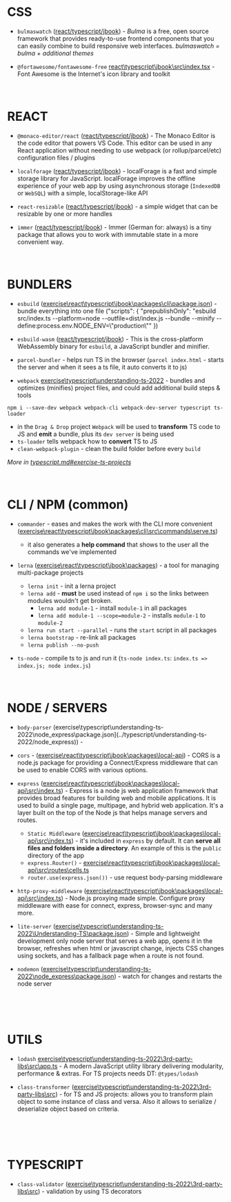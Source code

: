 # CSS

* `bulmaswatch` ([react/typescript/jbook](..%5Creact%5Ctypescript%5Cjbook%5Csrc%5Cindex.tsx)) - _Bulma_ is a free, open source framework that provides ready-to-use frontend components that you can easily combine to build responsive web interfaces. _bulmaswatch = bulma + additional themes_ 

* `@fortawesome/fontawesome-free` [react\typescript\jbook\src\index.tsx](..%5Creact%5Ctypescript%5Cjbook%5Csrc%5Cindex.tsx) - Font Awesome is the Internet's icon library and toolkit
<br/><br/><br/>



# REACT

* `@monaco-editor/react` ([react/typescript/jbook](..%5Creact%5Ctypescript%5Cjbook%5Csrc%5Ccomponents%5Ccode-editor.tsx)) - The Monaco Editor is the code editor that powers VS Code. This editor can be used in any React application without needing to use webpack (or rollup/parcel/etc) configuration files / plugins
  
* `localforage` ([react/typescript/jbook](..%5Creact%5Ctypescript%5Cjbook%5Csrc%5Cbundler%5Cplugins%5Cfetch-plugin.ts)) - localForage is a fast and simple storage library for JavaScript. localForage improves the offline experience of your web app by using asynchronous storage (`IndexedDB` or `WebSQL`) with a simple, localStorage-like API

* `react-resizable` ([react/typescript/jbook](..%5Creact%5Ctypescript%5Cjbook%5Csrc%5Ccomponents%5Cresizable.tsx)) - a simple widget that can be resizable by one or more handles  

* `immer` ([react/typescript/jbook](..%5Creact%5Ctypescript%5Cjbook%5Csrc%5Cstate%5Creducers%5CcellsReducer.ts)) - Immer (German for: always) is a tiny package that allows you to work with immutable state in a more convenient way.
<br/><br/><br/>



# BUNDLERS
* `esbuild` ([exercise\react\typescript\jbook\packages\cli\package.json](..%5Creact%5Ctypescript%5Cjbook%5Cpackages%5Ccli%5Cpackage.json)) - bundle everything into one file ("scripts": {
    "prepublishOnly": "esbuild src/index.ts --platform=node --outfile=dist/index.js --bundle --minify --define:process.env.NODE_ENV=\\\"production\\\""
  })

* `esbuild-wasm` ([react/typescript/jbook](..%5Creact%5Ctypescript%5Cjbook%5Csrc)) - This is the cross-platform WebAssembly binary for `esbuild`, a JavaScript bundler and minifier.

* `parcel-bundler` - helps run TS in the browser (`parcel index.html` - starts the server and when it sees a ts file, it auto converts it to js)

* `webpack` [exercise\typescript\understanding-ts-2022](../typescript/understanding-ts-2022/project_drag-drop) - bundles and optimizes (minifies) project files, and could add additional build steps & tools
```cli
npm i --save-dev webpack webpack-cli webpack-dev-server typescript ts-loader
```
  * in the `Drag & Drop` project `Webpack` will be used to **transform** TS code to JS and **emit** a bundle, plus its `dev server` is being used
  * `ts-loader` tells webpack how to **convert** TS to JS
* `clean-webpack-plugin` - clean the build folder before every `build`

_More in [typescript.md#exercise-ts-projects](typescript.md#exercise-ts-projects)_
<br/><br/><br/>



# CLI / NPM (common)

* `commander` - eases and makes the work with the CLI more convenient ([exercise\react\typescript\jbook\packages\cli\src\commands\serve.ts](..%5Creact%5Ctypescript%5Cjbook%5Cpackages%5Ccli%5Csrc%5Ccommands%5Cserve.ts))
  * it also generates a **help command** that shows to the user all the commands we've implemented

* `lerna` ([exercise\react\typescript\jbook\packages](..%5Creact%5Ctypescript%5Cjbook)) - a tool for managing multi-package projects  
  * `lerna init` - init a lerna project
  * `lerna add` - __must__ be used instead of `npm i` so the links between modules wouldn't get broken.  
    * `lerna add module-1` - install `module-1` in all packages
    * `lerna add module-1 --scope=module-2` - installs `module-1` to `module-2`  
  * `lerna run start --parallel` - runs the `start` script in all packages  
  * `lerna bootstrap` - re-link all packages
  * `lerna publish --no-push`

* `ts-node` - compile ts to js and run it (`ts-node index.ts`: `index.ts => index.js; node index.js`)
<br/><br/><br/>



# NODE / SERVERS

* `body-parser` (exercise\typescript\understanding-ts-2022\node_express\package.json](../typescript/understanding-ts-2022/node_express)) - 

* `cors` - ([exercise\react\typescript\jbook\packages\local-api](..%5Creact%5Ctypescript%5Cjbook%5Cpackages%5Clocal-api)) - CORS is a node.js package for providing a Connect/Express middleware that can be used to enable CORS with various options.

* `express` ([exercise\react\typescript\jbook\packages\local-api\src\index.ts](..%5Creact%5Ctypescript%5Cjbook%5Cpackages%5Clocal-api%5Csrc%5Cindex.ts)) - Express is a node js web application framework that provides broad features for building web and mobile applications. It is used to build a single page, multipage, and hybrid web application. It's a layer built on the top of the Node js that helps manage servers and routes.
  * `Static Middleware` ([exercise\react\typescript\jbook\packages\local-api\src\index.ts](..%5Creact%5Ctypescript%5Cjbook%5Cpackages%5Clocal-api%5Csrc%5Cindex.ts)) - it's included in `express` by default. It can **serve all files and folders inside a directory**. An example of this is the `public` directory of the app  
  * `express.Router()` - [exercise\react\typescript\jbook\packages\local-api\src\routes\cells.ts](..%5Creact%5Ctypescript%5Cjbook%5Cpackages%5Clocal-api%5Csrc%5Croutes)
  * `router.use(express.json())` - use request body-parsing middleware
  
* `http-proxy-middleware` ([exercise\react\typescript\jbook\packages\local-api\src\index.ts](..%5Creact%5Ctypescript%5Cjbook%5Cpackages%5Clocal-api%5Csrc%5Cindex.ts)) - Node.js proxying made simple. Configure proxy middleware with ease for connect, express, browser-sync and many more.

* `lite-server` ([exercise\typescript\understanding-ts-2022\Understanding-TS\package.json](..%5Ctypescript%5Cunderstanding-ts-2022%5CUnderstanding-TS%5Cpackage.json)) - Simple and lightweight development only node server that serves a web app, opens it in the browser, refreshes when html or javascript change, injects CSS changes using sockets, and has a fallback page when a route is not found.

* `nodemon` ([exercise\typescript\understanding-ts-2022\node_express\package.json](../typescript/understanding-ts-2022/node_express)) - watch for changes and restarts the node server

<br/><br/><br/>



# UTILS

- `lodash` [exercise\typescript\understanding-ts-2022\3rd-party-libs\src\app.ts](../typescript/understanding-ts-2022/3rd-party-libs/src/app.ts) - A modern JavaScript utility library delivering modularity, performance & extras. For TS projects needs DT: `@types/lodash`

- `class-transformer` ([exercise\typescript\understanding-ts-2022\3rd-party-libs\src](../typescript/understanding-ts-2022/3rd-party-libs/src)) - for TS and JS projects: allows you to transform plain object to some instance of class and versa. Also it allows to serialize / deserialize object based on criteria. 

<br/><br/><br/>



# TYPESCRIPT

- `class-validator` ([exercise\typescript\understanding-ts-2022\3rd-party-libs\src](../typescript/understanding-ts-2022/3rd-party-libs/src)) - validation by using TS decorators